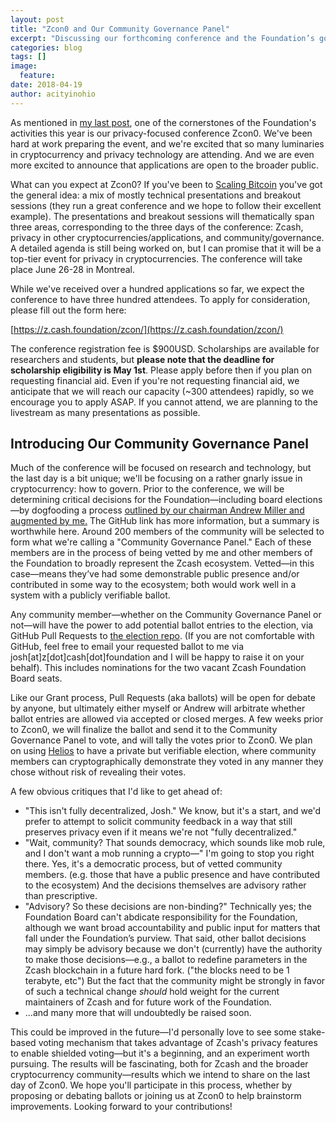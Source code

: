 ```yaml
---
layout: post
title: "Zcon0 and Our Community Governance Panel"
excerpt: "Discussing our forthcoming conference and the Foundation’s governance experiment."
categories: blog
tags: []
image:
  feature: 
date: 2018-04-19
author: acityinohio
---
```


As mentioned in [my last post](https://z.cash.foundation/blog/exec-director-and-roadmap/), one of the cornerstones of the Foundation's activities this year is our privacy-focused conference Zcon0. We've been hard at work preparing the event, and we're excited that so many luminaries in cryptocurrency and privacy technology are attending. And we are even more excited to announce that applications are open to the broader public.

What can you expect at Zcon0? If you've been to [Scaling Bitcoin](https://scalingbitcoin.org/) you've got the general idea: a mix of mostly technical presentations and breakout sessions (they run a great conference and we hope to follow their excellent example). The presentations and breakout sessions will thematically span three areas, corresponding to the three days of the conference: Zcash, privacy in other cryptocurrencies/applications, and community/governance. A detailed agenda is still being worked on, but I can promise that it will be a top-tier event for privacy in cryptocurrencies. The conference will take place June 26-28 in Montreal.

While we've received over a hundred applications so far, we expect the conference to have three hundred attendees. To apply for consideration, please fill out the form here:

[https://z.cash.foundation/zcon/](https://z.cash.foundation/zcon/)

The conference registration fee is $900USD. Scholarships are available for researchers and students, but **please note that the deadline for scholarship eligibility is May 1st**. Please apply before then if you plan on requesting financial aid. Even if you're not requesting financial aid, we anticipate that we will reach our capacity (~300 attendees) rapidly, so we encourage you to apply ASAP. If you cannot attend, we are planning to the livestream as many presentations as possible.

## Introducing Our Community Governance Panel

Much of the conference will be focused on research and technology, but the last day is a bit unique; we'll be focusing on a rather gnarly issue in cryptocurrency: how to govern. Prior to the conference, we will be determining critical decisions for the Foundation—including board elections—by dogfooding a process [outlined by our chairman Andrew Miller and augmented by me.](https://github.com/ZcashFoundation/Elections) The GitHub link has more information, but a summary is worthwhile here. Around 200 members of the community will be selected to form what we're calling a "Community Governance Panel." Each of these members are in the process of being vetted by me and other members of the Foundation to broadly represent the Zcash ecosystem. Vetted—in this case—means they’ve had some demonstrable public presence and/or contributed in some way to the ecosystem; both would work well in a system with a publicly verifiable ballot.

Any community member—whether on the Community Governance Panel or not—will have the power to add potential ballot entries to the election, via GitHub Pull Requests to [the election repo](https://github.com/ZcashFoundation/Elections). (If you are not comfortable with GitHub, feel free to email your requested ballot to me via josh[at]z[dot]cash[dot]foundation and I will be happy to raise it on your behalf). This includes nominations for the two vacant Zcash Foundation Board seats.

Like our Grant process, Pull Requests (aka ballots) will be open for debate by anyone, but ultimately either myself or Andrew will arbitrate whether ballot entries are allowed via accepted or closed merges. A few weeks prior to Zcon0, we will finalize the ballot and send it to the Community Governance Panel to vote, and will tally the votes prior to Zcon0. We plan on using [Helios](https://vote.heliosvoting.org/) to have a private but verifiable election, where community members can cryptographically demonstrate they voted in any manner they chose without risk of revealing their votes.

A few obvious critiques that I'd like to get ahead of:

- "This isn't fully decentralized, Josh." We know, but it's a start, and we'd prefer to attempt to solicit community feedback in a way that still preserves privacy even if it means we're not "fully decentralized."
- "Wait, community? That sounds democracy, which sounds like mob rule, and I don't want a mob running a crypto—" I'm going to stop you right there. Yes, it's a democratic process, but of vetted community members. (e.g. those that have a public presence and have contributed to the ecosystem) And the decisions themselves are advisory rather than prescriptive.
- "Advisory? So these decisions are non-binding?" Technically yes; the Foundation Board can't abdicate responsibility for the Foundation, although we want broad accountability and public input for matters that fall under the Foundation’s purview. That said, other ballot decisions may simply be advisory because we don't (currently) have the authority to make those decisions—e.g., a ballot to redefine parameters in the Zcash blockchain in a future hard fork. ("the blocks need to be 1 terabyte, etc") But the fact that the community might be strongly in favor of such a technical change _should_ hold weight for the current maintainers of Zcash and for future work of the Foundation.
- ...and many more that will undoubtedly be raised soon.

This could be improved in the future—I'd personally love to see some stake-based voting mechanism that takes advantage of Zcash's privacy features to enable shielded voting—but it's a beginning, and an experiment worth pursuing. The results will be fascinating, both for Zcash and the broader cryptocurrency community—results which we intend to share on the last day of Zcon0. We hope you'll participate in this process, whether by proposing or debating ballots or joining us at Zcon0 to help brainstorm improvements. Looking forward to your contributions!


